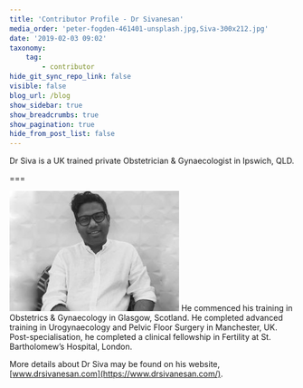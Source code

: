 ```yaml
---
title: 'Contributor Profile - Dr Sivanesan'
media_order: 'peter-fogden-461401-unsplash.jpg,Siva-300x212.jpg'
date: '2019-02-03 09:02'
taxonomy:
    tag:
        - contributor
hide_git_sync_repo_link: false
visible: false
blog_url: /blog
show_sidebar: true
show_breadcrumbs: true
show_pagination: true
hide_from_post_list: false
---
```


Dr Siva is a UK trained private Obstetrician & Gynaecologist in Ipswich, QLD.

===

![Dr Sivanesan](Siva-300x212.jpg?classes=left) He commenced his training in Obstetrics & Gynaecology in Glasgow, Scotland. 
He completed advanced training in Urogynaecology and Pelvic Floor Surgery in Manchester, UK. Post-specialisation, he completed a clinical fellowship in Fertility at St. Bartholomew’s Hospital, London.

More details about Dr Siva may be found on his website, [www.drsivanesan.com](https://www.drsivanesan.com/).

